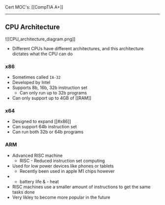 Cert MOC's: [[CompTIA A+]]

---
## CPU Architecture
![[CPU_architecture_diagram.png]]

- Different CPUs have different architectures, and this architecture dictates what the CPU can do

### x86
- Sometimes called `IA-32`
- Developed by Intel
- Supports 8b, 16b, 32b instruction set
	- Can only run up to 32b programs
- Can only support up to 4GB of [[RAM]]

### x64
- Designed to expand [[#x86]]
- Can support 64b instruction set
- Can run both 32b or 64b programs

### ARM
- Advanced RISC machine
	- RISC - Reduced instruction set computing
- Used for low power devices like phones or tablets
	- Recently been used in apple M1 chips however
- + battery life & - heat
- RISC machines use a smaller amount of instructions to get the same tasks done
- Very likley to become more popular in the future

